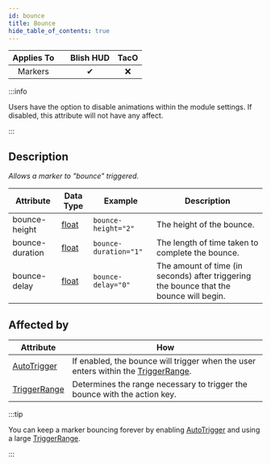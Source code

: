 ```yaml
---
id: bounce
title: Bounce
hide_table_of_contents: true
---
```


| Applies To | | Blish HUD | TacO |
|-|-|-|-|
| <center>Markers</center> | | <center>✔</center> | <center>❌</center> |

:::info

Users have the option to disable animations within the module settings.  If disabled, this attribute will not have any affect.

:::

## Description

*Allows a marker to "bounce" triggered.*

| Attribute | Data Type | Example | Description |
|-|-|-|-|
| bounce-height | [float](../datatypes/float) | `bounce-height="2"` | The height of the bounce. |
| bounce-duration | [float](../datatypes/float) | `bounce-duration="1"` | The length of time taken to complete the bounce. |
| bounce-delay | [float](../datatypes/float) | `bounce-delay="0"` | The amount of time (in seconds) after triggering the bounce that the bounce will begin. |

## Affected by

| Attribute | How |
|-|-|
| [AutoTrigger](autotrigger) | If enabled, the bounce will trigger when the user enters within the [TriggerRange](triggerrange). |
| [TriggerRange](triggerrange) | Determines the range necessary to trigger the bounce with the action key. |

:::tip

You can keep a marker bouncing forever by enabling [AutoTrigger](autotrigger) and using a large [TriggerRange](triggerrange).

:::